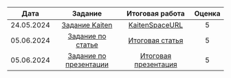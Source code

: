 | Дата | Задание | Итоговая работа | Оценка |
| :---: | :---: | :---: | :---: |
| 24.05.2024 | [Задание Kaiten](Задания/Задание_Kaiten.txt) | [KaitenSpaceURL](Хранилище/KaitenSpaceURL) | 5 |
| 05.06.2024 | [Задание по статье](Задания/Задание_по_статье.doc) | [Итоговая статья](Работы_Overleaf/Статья.tex) | 5 |
| 05.06.2024 | [Задание по презентации](Задания/Задание_по_презентации.pdf) | [Итоговая презентация](Работы_Overleaf/Презентация.tex) | 5 |

